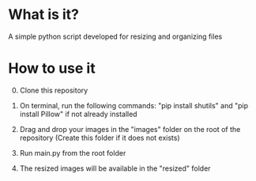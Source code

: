 <h1>What is it?</h1>

A simple python script developed for resizing and organizing files

<h1>How to use it</h1>

0. Clone this repository

1. On terminal, run the following commands: "pip install shutils" and "pip install Pillow" if not already installed

2. Drag and drop your images in the "images" folder on the root of the repository (Create this folder if it does not exists)

3. Run main.py from the root folder

4. The resized images will be available in the "resized" folder
